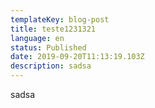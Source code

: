 ```yaml
---
templateKey: blog-post
title: teste1231321
language: en
status: Published
date: 2019-09-20T11:13:19.103Z
description: sadsa
---
```

sadsa
